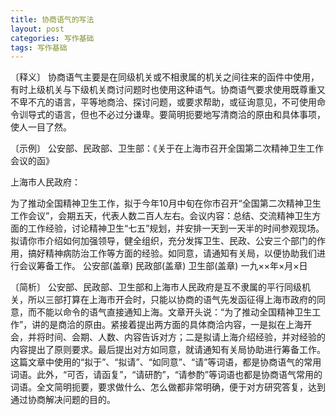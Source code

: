 ```yaml
---
title: 协商语气的写法
layout: post
categories: 写作基础
tags: 写作基础
---
```


〔释义〕 协商语气主要是在同级机关或不相隶属的机关之间往来的函件中使用，有时上级机关与下级机关商讨问题时也使用这种语气。协商语气要求使用既尊重又不卑不亢的语言，平等地商洽、探讨问题，或要求帮助，或征询意见，不可使用命令训导式的语言，但也不必过分谦卑。要简明扼要地写清商洽的原由和具体事项，使人一目了然。

〔示例〕 公安部、民政部、卫生部：《关于在上海市召开全国第二次精神卫生工作会议的函》

上海市人民政府：

为了推动全国精神卫生工作，拟于今年10月中旬在你市召开“全国第二次精神卫生工作会议”，会期五天，代表人数二百人左右。会议内容：总结、交流精神卫生方面的工作经验，讨论精神卫生“七五”规划，并安排一天到一天半的时间参观现场。拟请你市介绍如何加强领导，健全组织，充分发挥卫生、民政、公安三个部门的作用，搞好精神病防治工作等方面的经验。如同意，请通知有关局，以便协助我们进行会议筹备工作。
公安部(盖章)
民政部(盖章)
卫生部(盖章)
一九××年×月×日

〔简析〕 公安部、民政部、卫生部和上海市人民政府是互不隶属的平行同级机关，所以三部打算在上海市开会时，只能以协商的语气先发函征得上海市政府的同意，而不能以命令的语气直接通知上海。文章开头说：“为了推动全国精神卫生工作”，讲的是商洽的原由。紧接着提出两方面的具体商洽内容，一是拟在上海开会，并将时间、会期、人数、内容告诉对方；二是拟请上海介绍经验，并对经验的内容提出了原则要求。最后提出对方如同意，就请通知有关局协助进行筹备工作。这篇文章中使用的“拟于”、“拟请”、“如同意”、“请”等词语，都是协商语气的常用词语。此外，“可否，请函复”，“请研酌”，“请参酌”等词语也都是协商语气常用的词语。全文简明扼要，要求做什么、怎么做都非常明确，便于对方研究答复，达到通过协商解决问题的目的。 